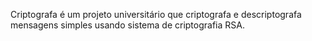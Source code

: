Criptografa é um projeto universitário que criptografa e descriptografa mensagens simples usando sistema de criptografia RSA.